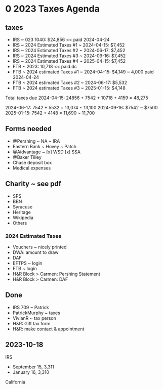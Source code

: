 # 0 2023 Taxes Agenda

## taxes

* IRS ~ 023 1040: $24,856 << paid 2024-04-24
* IRS ~ 2024 Estimated Taxes #1 ~ 2024-04-15: $7,452
* IRS ~ 2024 Estimated Taxes #2 ~ 2024-06-17: $7,452
* IRS ~ 2024 Estimated Taxes #3 ~ 2024-09-16: $7,452
* IRS ~ 2024 Estimated Taxes #4 ~ 2025-04-15: $7,452
* FTB ~ 2023: 10,718 << paid.dc
* FTB ~ 2024 estimated Taxes #1 ~ 2024-04-15: $4,149 ~ 4,000 paid 2024-04-24
* FTB ~ 2024 estimated Taxes #2 ~ 2024-06-17: $5,532
* FTB ~ 2024 estimated Taxes #3 ~ 2025-01-15: $4,148

Total taxes due 2024-04-15: 24856 + 7542 + 10718 + 4159 = 48,275

2024-06-17: 7542 + 5532 = 13,074 ~ 13,100
2024-09-16: $7542 ~ $7500
2025-01-15: 7542 + 4148 = 11,690 ~ 11,700


## Forms needed

* @Pershing ~ NA ~ IRA
* Eastern Bank ~ Hovey ~ Patch
* @Aidvantage ~ \[x\] WSD \[x\] SSA
* @Baker Tilley
* Chase deposit box
* Medical expenses

## Charity ~ see pdf

* SPS
* BBN
* Syracuse
* Heritage
* Wikipedia
* Others


### 2024 Estimated Taxes

* Vouchers ~ nicely printed
* DWA: amount to draw
* DAF
* EFTPS ~ login
* FTB ~ login
* H&R Block > Carmen: Pershing Statement
* H&R Block > Carmen: DAF


## Done

* IRS 709 ~ Patrick
* PatrickMurphy ~ taxes
* VivianR ~ tax person
* H&R: Gift tax form
* H&R: make contact & appointment

## 2023-10-18

IRS

* September 15, 3,311
* January 16, 3,310

California

